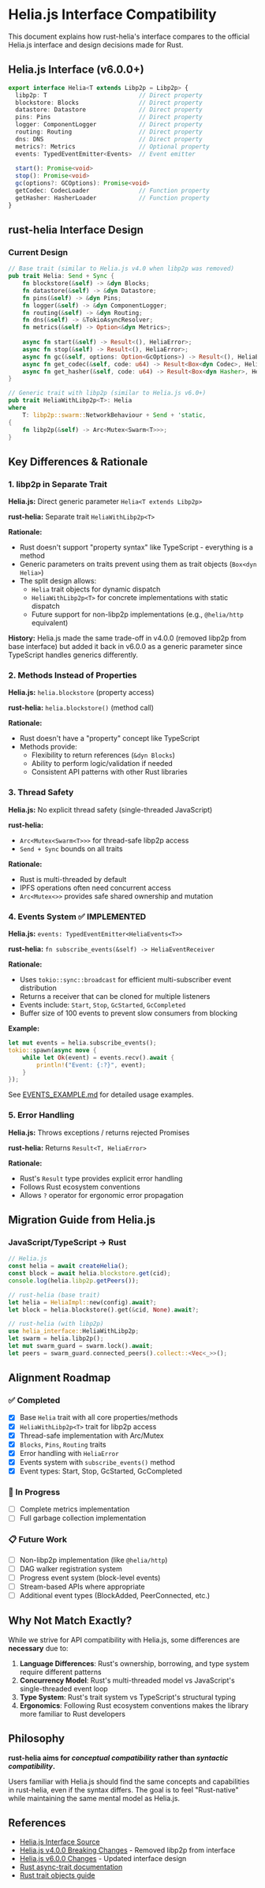 # Helia.js Interface Compatibility

This document explains how rust-helia's interface compares to the official Helia.js interface and design decisions made for Rust.

## Helia.js Interface (v6.0.0+)

```typescript
export interface Helia<T extends Libp2p = Libp2p> {
  libp2p: T                          // Direct property
  blockstore: Blocks                 // Direct property
  datastore: Datastore               // Direct property
  pins: Pins                         // Direct property
  logger: ComponentLogger            // Direct property
  routing: Routing                   // Direct property
  dns: DNS                           // Direct property
  metrics?: Metrics                  // Optional property
  events: TypedEventEmitter<Events>  // Event emitter
  
  start(): Promise<void>
  stop(): Promise<void>
  gc(options?: GCOptions): Promise<void>
  getCodec: CodecLoader              // Function property
  getHasher: HasherLoader            // Function property
}
```

## rust-helia Interface Design

### Current Design

```rust
// Base trait (similar to Helia.js v4.0 when libp2p was removed)
pub trait Helia: Send + Sync {
    fn blockstore(&self) -> &dyn Blocks;
    fn datastore(&self) -> &dyn Datastore;
    fn pins(&self) -> &dyn Pins;
    fn logger(&self) -> &dyn ComponentLogger;
    fn routing(&self) -> &dyn Routing;
    fn dns(&self) -> &TokioAsyncResolver;
    fn metrics(&self) -> Option<&dyn Metrics>;
    
    async fn start(&self) -> Result<(), HeliaError>;
    async fn stop(&self) -> Result<(), HeliaError>;
    async fn gc(&self, options: Option<GcOptions>) -> Result<(), HeliaError>;
    async fn get_codec(&self, code: u64) -> Result<Box<dyn Codec>, HeliaError>;
    async fn get_hasher(&self, code: u64) -> Result<Box<dyn Hasher>, HeliaError>;
}

// Generic trait with libp2p (similar to Helia.js v6.0+)
pub trait HeliaWithLibp2p<T>: Helia
where
    T: libp2p::swarm::NetworkBehaviour + Send + 'static,
{
    fn libp2p(&self) -> Arc<Mutex<Swarm<T>>>;
}
```

## Key Differences & Rationale

### 1. **libp2p in Separate Trait**

**Helia.js:** Direct generic parameter `Helia<T extends Libp2p>`

**rust-helia:** Separate trait `HeliaWithLibp2p<T>`

**Rationale:**
- Rust doesn't support "property syntax" like TypeScript - everything is a method
- Generic parameters on traits prevent using them as trait objects (`Box<dyn Helia>`)
- The split design allows:
  - `Helia` trait objects for dynamic dispatch
  - `HeliaWithLibp2p<T>` for concrete implementations with static dispatch
  - Future support for non-libp2p implementations (e.g., `@helia/http` equivalent)

**History:** Helia.js made the same trade-off in v4.0.0 (removed libp2p from base interface) but added it back in v6.0.0 as a generic parameter since TypeScript handles generics differently.

### 2. **Methods Instead of Properties**

**Helia.js:** `helia.blockstore` (property access)

**rust-helia:** `helia.blockstore()` (method call)

**Rationale:**
- Rust doesn't have a "property" concept like TypeScript
- Methods provide:
  - Flexibility to return references (`&dyn Blocks`)
  - Ability to perform logic/validation if needed
  - Consistent API patterns with other Rust libraries

### 3. **Thread Safety**

**Helia.js:** No explicit thread safety (single-threaded JavaScript)

**rust-helia:** 
- `Arc<Mutex<Swarm<T>>>` for thread-safe libp2p access
- `Send + Sync` bounds on all traits

**Rationale:**
- Rust is multi-threaded by default
- IPFS operations often need concurrent access
- `Arc<Mutex<>>` provides safe shared ownership and mutation

### 4. **Events System** ✅ **IMPLEMENTED**

**Helia.js:** `events: TypedEventEmitter<HeliaEvents<T>>`

**rust-helia:** `fn subscribe_events(&self) -> HeliaEventReceiver`

**Rationale:**
- Uses `tokio::sync::broadcast` for efficient multi-subscriber event distribution
- Returns a receiver that can be cloned for multiple listeners
- Events include: `Start`, `Stop`, `GcStarted`, `GcCompleted`
- Buffer size of 100 events to prevent slow consumers from blocking

**Example:**
```rust
let mut events = helia.subscribe_events();
tokio::spawn(async move {
    while let Ok(event) = events.recv().await {
        println!("Event: {:?}", event);
    }
});
```

See [EVENTS_EXAMPLE.md](./EVENTS_EXAMPLE.md) for detailed usage examples.

### 5. **Error Handling**

**Helia.js:** Throws exceptions / returns rejected Promises

**rust-helia:** Returns `Result<T, HeliaError>`

**Rationale:**
- Rust's `Result` type provides explicit error handling
- Follows Rust ecosystem conventions
- Allows `?` operator for ergonomic error propagation

## Migration Guide from Helia.js

### JavaScript/TypeScript → Rust

```javascript
// Helia.js
const helia = await createHelia();
const block = await helia.blockstore.get(cid);
console.log(helia.libp2p.getPeers());
```

```rust
// rust-helia (base trait)
let helia = HeliaImpl::new(config).await?;
let block = helia.blockstore().get(&cid, None).await?;

// rust-helia (with libp2p)
use helia_interface::HeliaWithLibp2p;
let swarm = helia.libp2p();
let mut swarm_guard = swarm.lock().await;
let peers = swarm_guard.connected_peers().collect::<Vec<_>>();
```

## Alignment Roadmap

### ✅ Completed
- [x] Base `Helia` trait with all core properties/methods
- [x] `HeliaWithLibp2p<T>` trait for libp2p access
- [x] Thread-safe implementation with Arc/Mutex
- [x] `Blocks`, `Pins`, `Routing` traits
- [x] Error handling with `HeliaError`
- [x] Events system with `subscribe_events()` method
- [x] Event types: Start, Stop, GcStarted, GcCompleted

### 🔄 In Progress
- [ ] Complete metrics implementation
- [ ] Full garbage collection implementation

### 📋 Future Work
- [ ] Non-libp2p implementation (like `@helia/http`)
- [ ] DAG walker registration system
- [ ] Progress event system (block-level events)
- [ ] Stream-based APIs where appropriate
- [ ] Additional event types (BlockAdded, PeerConnected, etc.)

## Why Not Match Exactly?

While we strive for API compatibility with Helia.js, some differences are **necessary** due to:

1. **Language Differences**: Rust's ownership, borrowing, and type system require different patterns
2. **Concurrency Model**: Rust's multi-threaded model vs JavaScript's single-threaded event loop
3. **Type System**: Rust's trait system vs TypeScript's structural typing
4. **Ergonomics**: Following Rust ecosystem conventions makes the library more familiar to Rust developers

## Philosophy

**rust-helia aims for *conceptual compatibility* rather than *syntactic compatibility*.**

Users familiar with Helia.js should find the same concepts and capabilities in rust-helia, even if the syntax differs. The goal is to feel "Rust-native" while maintaining the same mental model as Helia.js.

## References

- [Helia.js Interface Source](https://github.com/ipfs/helia/blob/main/packages/interface/src/index.ts)
- [Helia.js v4.0.0 Breaking Changes](https://github.com/ipfs/helia/blob/main/packages/interface/CHANGELOG.md#400-2024-01-24) - Removed libp2p from interface
- [Helia.js v6.0.0 Changes](https://github.com/ipfs/helia/blob/main/packages/interface/CHANGELOG.md#600-2025-10-09) - Updated interface design
- [Rust async-trait documentation](https://docs.rs/async-trait/)
- [Rust trait objects guide](https://doc.rust-lang.org/book/ch17-02-trait-objects.html)
